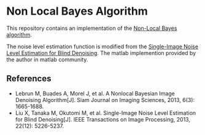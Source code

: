 # Non Local Bayes Algorithm #
This repository contains an implementation of the [Non-Local Bayes algorithm](http://epubs.siam.org/doi/abs/10.1137/120874989).

The noise level estimation function is modified from the [Single-Image Noise Level Estimation for Blind Denoising](https://ieeexplore.ieee.org/abstract/document/6607209/). The matlab implemention provided by the author in matlab community.

## References ##

* Lebrun M, Buades A, Morel J, et al. A Nonlocal Bayesian Image Denoising Algorithm[J]. Siam Journal on Imaging Sciences, 2013, 6(3): 1665-1688.
* Liu X, Tanaka M, Okutomi M, et al. Single-Image Noise Level Estimation for Blind Denoising[J]. IEEE Transactions on Image Processing, 2013, 22(12): 5226-5237. 
